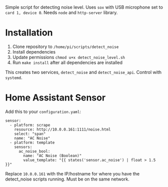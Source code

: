 Simple script for detecting noise level. Uses `sox` with USB microphone set to `card 1, device 0`. Needs `node` and `http-server` library.

# Installation

1. Clone repository to `/home/pi/scripts/detect_noise`
1. Install dependencies
2. Update permissions `chmod u+x detect_noise_level.sh`
3. Run `make install` after all dependencies are installed

This creates two services, `detect_noise` and `detect_noise_api`. Control with `systemd`.

# Home Assistant Sensor

Add this to your `configuration.yaml`:

```
sensor:
  - platform: scrape
    resource: http://10.0.0.161:1111/noise.html
    select: "span"
    name: "AC Noise"
  - platform: template
    sensors:
      ac_noise_bool:
        name: "AC Noise (Boolean)"
        value_template: "{{ states('sensor.ac_noise') | float > 1.5 }}"

```

Replace `10.0.0.161` with the IP/hostname for where you have the detect_noise scripts running. Must be on the same network.
